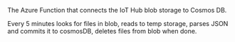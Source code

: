 The Azure Function that connects the IoT Hub blob storage to Cosmos DB.

Every 5 minutes looks for files in blob, reads to temp storage, parses JSON and commits it to cosmosDB, deletes files from blob when done.